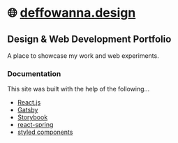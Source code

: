 # 🌐 [deffowanna.design](https://deffowanna.design)
## Design & Web Development Portfolio

A place to showcase my work and web experiments.

### Documentation
This site was built with the help of the following...
- [React.js](https://reactjs.org/docs/getting-started.html)
- [Gatsby](https://www.gatsbyjs.com/docs/)
- [Storybook](https://storybook.js.org/docs/react/get-started/introduction)
- [react-spring](https://www.react-spring.io/docs)
- [styled components](https://styled-components.com/docs)
